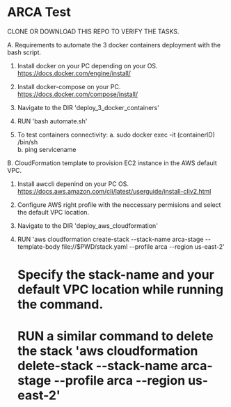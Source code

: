 # ARCA Test

CLONE OR DOWNLOAD THIS REPO TO VERIFY THE TASKS.

A. Requirements to automate the 3 docker containers deployment with the bash script.

1. Install docker on your PC depending on your OS.
    https://docs.docker.com/engine/install/ 


2. Install docker-compose on your PC.
    https://docs.docker.com/compose/install/ 


3. Navigate to the DIR 'deploy_3_docker_containers' 


4. RUN 'bash automate.sh'


5. To test containers connectivity:
    a. sudo docker  exec -it (containerID) /bin/sh          
    b. ping servicename




B. CloudFormation template to provision EC2 instance in the AWS default VPC.

1. Install awccli depenind on your PC OS.
    https://docs.aws.amazon.com/cli/latest/userguide/install-cliv2.html 

2. Configure AWS right profile with the neccessary permisions and select the default VPC location.

3. Navigate to the DIR 'deploy_aws_cloudformation'


4. RUN 'aws cloudformation create-stack --stack-name arca-stage --template-body file://$PWD/stack.yaml --profile arca --region us-east-2' 
    # Specify the stack-name and your default VPC location while running the command. 
    # RUN a similar command to delete the stack  'aws cloudformation delete-stack --stack-name arca-stage --profile arca --region us-east-2'


